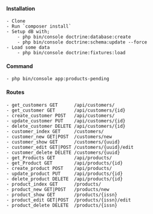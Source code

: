 
#### Installation

    - Clone 
    - Run `composer install` 
    - Setup dB with;
        - php bin/console doctrine:database:create
        - php bin/console doctrine:schema:update --force
    - Load some data 
        - php bin/console doctrine:fixtures:load

#### Command

    - php bin/console app:products-pending

#### Routes

    - get_customers GET      /api/customers/
    - get_customer GET       /api/customers/{id}
    - create_customer POST   /api/customers/
    - update_customer PUT    /api/customers/{id}
    - delete_customer DELETE /api/customers/{id}
    - customer_index GET     /customers/
    - customer_new GET|POST  /customers/new
    - customer_show GET      /customers/{uuid}
    - customer_edit GET|POST /customers/{uuid}/edit
    - customer_delete DELETE /customers/{uuid}
    - get_Products GET       /api/products/
    - get_Product GET        /api/products/{id}
    - create_product POST    /api/products/
    - update_product PUT     /api/products/{id}
    - delete_product DELETE  /api/products/{id}
    - product_index GET      /products/
    - product_new GET|POST   /products/new
    - product_show GET       /products/{issn}
    - product_edit GET|POST  /products/{issn}/edit
    - product_delete DELETE  /products/{issn}
